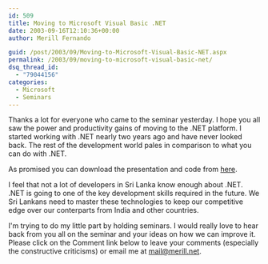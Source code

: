 ```yaml
---
id: 509
title: Moving to Microsoft Visual Basic .NET
date: 2003-09-16T12:10:36+00:00
author: Merill Fernando

guid: /post/2003/09/Moving-to-Microsoft-Visual-Basic-NET.aspx
permalink: /2003/09/moving-to-microsoft-visual-basic-net/
dsq_thread_id:
  - "79044156"
categories:
  - Microsoft
  - Seminars
---
```

<body xmlns="http://www.w3.org/1999/xhtml">
    <p>
        Thanks a lot for everyone who came to the seminar yesterday. I hope you all saw the
        power and productivity gains of moving to the .NET platform. I started working with
        .NET nearly two years ago and have never looked back. The rest of the development
        world pales in comparison to what you can do with .NET. 
    </p>
    <p>
        As promised you can download the presentation and code from <a href="http://gateway.lk/sifweb/merilldownloads/030915Presentation+Code.zip">here</a>.
    </p>
    <p>
        I feel that not a lot of developers in Sri Lanka know enough about .NET. .NET is going
        to one of the key development skills required in the future. We Sri Lankans need to
        master these technologies to keep our competitive edge over our conterparts from India
        and other countries. 
    </p>
    <p>
        I'm trying to do my little part by holding seminars. I would really love to hear back
        from you all on the seminar and your ideas on how we can improve it. Please click
        on the Comment link below to leave your comments (especially the constructive criticisms)
        or email me at <a href="mailto:mail@merill.net">mail@merill.net</a>. 
    </p>
</body>